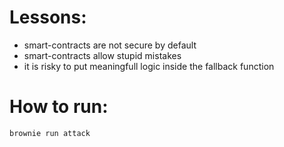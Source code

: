 # Lessons:

- smart-contracts are not secure by default
- smart-contracts allow stupid mistakes
- it is risky to put meaningfull logic inside the fallback function


# How to run:

```bash
brownie run attack
```